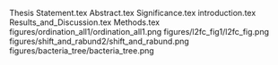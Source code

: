 Thesis Statement.tex
Abstract.tex
Significance.tex
introduction.tex
Results_and_Discussion.tex
Methods.tex
figures/ordination_all1/ordination_all1.png
figures/l2fc_fig1/l2fc_fig.png
figures/shift_and_rabund2/shift_and_rabund.png
figures/bacteria_tree/bacteria_tree.png